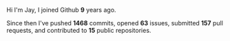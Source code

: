 Hi I'm Jay, I joined Github **9** years ago.

Since then I've pushed **1468** commits, opened **63** issues, submitted **157** pull requests, and contributed to **15** public repositories.

